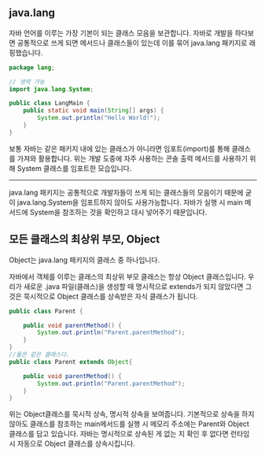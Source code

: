## java.lang

자바 언어를 이루는 가장 기본이 되는 클래스 모음을 보관합니다. 자바로 개발을 하다보면 공통적으로 쓰게 되면 메서드나 클래스들이 있는데 이를 묶어 java.lang 패키지로 래핑했습니다.

```java
package lang;

// 생략 가능
import java.lang.System;

public class LangMain {
    public static void main(String[] args) {
        System.out.println("Hello World!");
    }
}
```

보통 자바는 같은 패키지 내에 있는 클래스가 아니라면 임포트(import)를 통해 클래스를 가져와 활용합니다. 위는 개발 도중에 자주 사용하는 콘솔 출력 메서드를 사용하기 위해 System 클래스를 임포트한 모습입니다.
****
java.lang 패키지는 공통적으로 개발자들이 쓰게 되는 클래스들의 모음이기 때문에 굳이 java.lang.System을 임포트하지 않아도 사용가능합니다. 자바가 실행 시 main 메서드에 System을 참조하는 것을 확인하고 대시 넣어주기 때문입니다.

## 모든 클래스의 최상위 부모, Object

Object는 java.lang 패키지의 클래스 중 하나입니다.

자바에서 객체를 이루는 클래스의 최상위 부모 클래스는 항상 Object 클래스입니다. 우리가 새로운 .java 파일(클래스)을 생성할 때 명시적으로 extends가 되지 않았다면 그것은 묵시적으로 Object 클래스를 상속받은 자식 클래스가 됩니다.

```java
public class Parent {

    public void parentMethod() {
        System.out.println("Parent.parentMethod");
    }
}
//둘은 같은 클래스다.
public class Parent extends Object{

    public void parentMethod() {
        System.out.println("Parent.parentMethod");
    }
}
```

위는 Object클래스를 묵시적 상속, 명시적 상속을 보여줍니다. 기본적으로 상속을 하지 않아도 클래스를 참조하는 main메서드를 실행 시 메모리 주소에는 Parent와 Object 클래스를 담고 있습니다. 
자바는 명시적으로 상속된 게 없는 지 확인 후 없다면 런타임 시 자동으로 Object 클래스를 상속시킵니다.